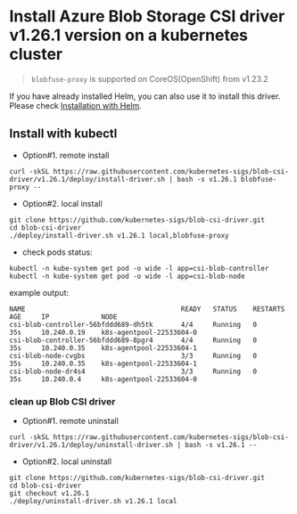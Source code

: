 # Install Azure Blob Storage CSI driver v1.26.1 version on a kubernetes cluster
> `blobfuse-proxy` is supported on CoreOS(OpenShift) from v1.23.2
> 
If you have already installed Helm, you can also use it to install this driver. Please check [Installation with Helm](../charts/README.md).

## Install with kubectl
 - Option#1. remote install
```console
curl -skSL https://raw.githubusercontent.com/kubernetes-sigs/blob-csi-driver/v1.26.1/deploy/install-driver.sh | bash -s v1.26.1 blobfuse-proxy --
```

 - Option#2. local install
```console
git clone https://github.com/kubernetes-sigs/blob-csi-driver.git
cd blob-csi-driver
./deploy/install-driver.sh v1.26.1 local,blobfuse-proxy
```

- check pods status:
```console
kubectl -n kube-system get pod -o wide -l app=csi-blob-controller
kubectl -n kube-system get pod -o wide -l app=csi-blob-node
```

example output:

```console
NAME                                       READY   STATUS    RESTARTS   AGE     IP             NODE
csi-blob-controller-56bfddd689-dh5tk       4/4     Running   0          35s     10.240.0.19    k8s-agentpool-22533604-0
csi-blob-controller-56bfddd689-8pgr4       4/4     Running   0          35s     10.240.0.35    k8s-agentpool-22533604-1
csi-blob-node-cvgbs                        3/3     Running   0          35s     10.240.0.35    k8s-agentpool-22533604-1
csi-blob-node-dr4s4                        3/3     Running   0          35s     10.240.0.4     k8s-agentpool-22533604-0
```

### clean up Blob CSI driver
- Option#1. remote uninstall
```console
curl -skSL https://raw.githubusercontent.com/kubernetes-sigs/blob-csi-driver/v1.26.1/deploy/uninstall-driver.sh | bash -s v1.26.1 --
```

 - Option#2. local uninstall
```console
git clone https://github.com/kubernetes-sigs/blob-csi-driver.git
cd blob-csi-driver
git checkout v1.26.1
./deploy/uninstall-driver.sh v1.26.1 local
```
